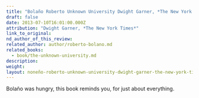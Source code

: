 ```yaml
---
title: "Bolaño Roberto Unknown University Dwight Garner, *The New York Times* on The Unknown University"
draft: false
date: 2013-07-10T16:01:00.000Z
attribution: "Dwight Garner, *The New York Times*"
link_to_original:
nd_author_of_this_review:
related_author: author/roberto-bolano.md
related_books:
  - book/the-unknown-university.md
description:
weight:
layout: noneño-roberto-unknown-university-dwight-garner-the-new-york-times-on-the-unknown-university
---
```

Bolaño was hungry, this book reminds you, for just about everything.

